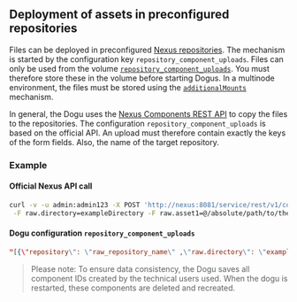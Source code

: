 ## Deployment of assets in preconfigured repositories

Files can be deployed in preconfigured [Nexus repositories](preconfigure_repositories_en.md).
The mechanism is started by the configuration key `repository_component_uploads`.
Files can only be used from the volume [`repository_component_uploads`](../../dogu.json).
You must therefore store these in the volume before starting Dogus.
In a multinode environment, the files must be stored using the [`additionalMounts`](https://github.com/cloudogu/k8s-dogu-operator/blob/develop/docs/operations/additional_dogu_mounts_de.md) mechanism.

In general, the Dogu uses the [Nexus Components REST API](https://help.sonatype.com/en/components-api.html) to copy the files to the repositories.
The configuration `repository_component_uploads` is based on the official API.
An upload must therefore contain exactly the keys of the form fields. Also, the name of the target repository.

### Example

#### Official Nexus API call

```bash
curl -v -u admin:admin123 -X POST 'http://nexus:8081/service/rest/v1/components?repository=raw_repository_name' \
 -F raw.directory=exampleDirectory -F raw.asset1=@/absolute/path/to/the/local/file/pub.key -F raw.assetN.filename=filename
```

#### Dogu configuration `repository_component_uploads`

```json
"[{\"repository\": \"raw_repository_name\" ,\"raw.directory\": \"exampleDirectory\", \"raw.asset1\": \"@/absolute/path/to/the/local/file/pub.key\", \"raw.asset1.filename\": \"filename\"}]"
```

> Please note: To ensure data consistency, the Dogu saves all component IDs created by the technical users used.
> When the dogu is restarted, these components are deleted and recreated.

